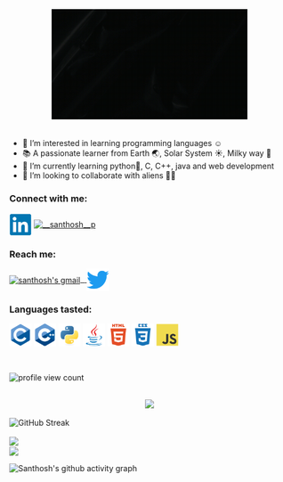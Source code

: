 <div align="center">
<img src="final1.gif" width="70%">
</div>

<br>

- 👀 I’m interested in learning programming languages ☺
- 📚 A passionate learner from Earth 🌏, Solar System ☀, Milky way 🌌
- 🌱 I’m currently learning python🐍, C, C++, java and web development
- 💞 I’m looking to collaborate with aliens 🚀🚀


<h3 align="left">Connect with me:</h3>
<p align="left">
<a href="https://www.linkedin.com/in/santhosh-programmer" target="_blank" ><img align="center" src="https://raw.githubusercontent.com/devicons/devicon/master/icons/linkedin/linkedin-original.svg" alt="santhosh-programmer" height="40" width="40"></a>             
<a href="https://www.hackerrank.com/__santhosh__p" target="_blank"> <img align="center" src="https://upload.wikimedia.org/wikipedia/commons/6/65/HackerRank_logo.png" alt="__santhosh__p" height="50" width="50"></a>
</p>


<h3 align="left">Reach me: </h3>
<p align="left">
<a href="mailto:santhoshp.official@gmail.com" target="_blank" ><img align="center" src="https://upload.wikimedia.org/wikipedia/commons/7/7e/Gmail_icon_%282020%29.svg" alt="santhosh's gmail" height="40" width="40"><span>&nbsp&nbsp</span>
<a href="https://www.twitter.com/santhosh_pgmr" target="_blank" ><img align="center" src="https://raw.githubusercontent.com/devicons/devicon/master/icons/twitter/twitter-original.svg" alt="santhosh's gmail" height="40" width="40"></a>
</p>


<h3 align="left">Languages tasted:</h3>
<p> <img src="https://raw.githubusercontent.com/devicons/devicon/master/icons/c/c-original.svg" alt="c" width="40" height="40"/> 
  <img src="https://raw.githubusercontent.com/devicons/devicon/master/icons/cplusplus/cplusplus-original.svg" alt="c++" width="40" height="40"/> 
  <img src="https://raw.githubusercontent.com/devicons/devicon/master/icons/python/python-original.svg" alt="python" width="40" height="40"/> 
  <img src="https://raw.githubusercontent.com/devicons/devicon/master/icons/java/java-original.svg" alt="java" width="40" height="40"/> 
  <img src="https://raw.githubusercontent.com/devicons/devicon/master/icons/html5/html5-plain-wordmark.svg" alt="html5" width="40" height="40"/> 
  <img src="https://raw.githubusercontent.com/devicons/devicon/master/icons/css3/css3-plain-wordmark.svg" alt="css3" width="40" height="40"/> 
  <img src="https://raw.githubusercontent.com/devicons/devicon/master/icons/javascript/javascript-original.svg" alt="css3" width="40" height="40"/>
</p>
<br>

![profile view count](https://komarev.com/ghpvc/?username=santhosh-programmer&style=for-the-badge)
<p align="center">
<br>
<img src="https://img.shields.io/badge/github-%23121011.svg?style=for-the-badge&logo=github&logoColor=white">
<br>
</p>


<!--[![Santhosh's wakatime stats](https://github-readme-stats.vercel.app/api/wakatime?username=&theme=xcode)](https://github.com/anuraghazra/github-readme-stats)-->


![GitHub Streak](https://github-readme-streak-stats.herokuapp.com/?user=santhosh-programmer&theme=highcontrast)


<img align="center" src="https://github-readme-stats.vercel.app/api?username=santhosh-programmer&show_icons=true&theme=chartreuse-dark" />
<br>

  <img align="center" src="https://github-readme-stats.vercel.app/api/top-langs/?username=santhosh-programmer&langs_count=8)](https://github.com/anuraghazra/github-readme-stats&theme=chartreuse-dark" />

 <br>
 
![Santhosh's github activity graph](https://activity-graph.herokuapp.com/graph?username=santhosh-programmer&theme=react-dark&area=true)
<br>


<!--< img height="137px" src="https://github-readme-stats.vercel.app/api?username=santhosh-programmer&hide_title=true&hide_border=true&show_icons=true&include_all_commits=true&count_private=true&line_height=21&text_color=000&icon_color=000&bg_color=0,ea6161,ffc64d,fffc4d,52fa5a&theme=graywhite" /><img height="137px" src="https://github-readme-stats.vercel.app/api/top-langs/?username=santhosh-programmer&hide=html&hide_title=true&hide_border=true&layout=compact&langs_count=8&text_color=000&icon_color=fff&bg_color=0,52fa5a,4dfcff,c64dff&theme=graywhite" />

santhosh-programmer/santhosh-programmer is a ✨ special ✨ repository because its `README.md` (this file) appears on your GitHub profile...
You can click the Preview link to take a look at your changes.........


--->


